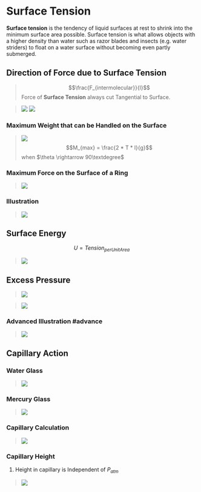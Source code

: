 # Surface Tension
**Surface tension** is the tendency of liquid surfaces at rest to shrink into the minimum surface area possible. Surface tension is what allows objects with a higher density than water such as razor blades and insects (e.g. water striders) to float on a water surface without becoming even partly submerged.
## Direction of Force due to Surface Tension
>$$\frac{F_{intermolecular}}{l}$$
Force of **Surface Tension** always cut Tangential to Surface.

>![](https://i.imgur.com/jsmk7DL.png)
>![](https://i.imgur.com/A2UOPde.png)

### Maximum Weight that can be Handled on the Surface
>![](https://i.imgur.com/ibyLnBr.png)
>$$M_{max} = \frac{2 * T * l}{g}$$
>when $\theta \rightarrow 90\textdegree$
### Maximum Force on the Surface of a Ring
>![](https://i.imgur.com/OVaFaXE.png)
### Illustration
>![](https://i.imgur.com/MM6vBk4.png)


## Surface Energy
$$U = Tension_{perUnitArea}$$
>![](https://i.imgur.com/4XHKYCC.png)
## Excess Pressure
>![](https://i.imgur.com/xQXRpAg.png)

>![](https://i.imgur.com/je3vfzN.png)

### Advanced Illustration #advance 
>![](https://i.imgur.com/59qXCWR.png)

## Capillary Action
### Water Glass
>![](https://i.imgur.com/jNmGpdX.png)


### Mercury Glass
>![](https://i.imgur.com/oe4kBPm.png)

### Capillary Calculation
>![](https://i.imgur.com/ISaVufp.png)

### Capillary Height
1. Height in capillary is Independent of $P_{atm}$
>![](https://i.imgur.com/uJ3Q2dG.png)
